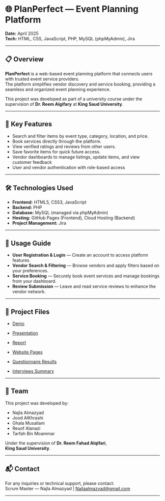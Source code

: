 # 🌐 PlanPerfect — Event Planning Platform

**Date:** April 2025  
**Tech:** HTML, CSS, JavaScript, PHP, MySQL (phpMyAdmin), Jira

---

## 📋 Overview

**PlanPerfect** is a web-based event planning platform that connects users with trusted event service providers.  
The platform simplifies vendor discovery and service booking, providing a seamless and organized event planning experience.

This project was developed as part of a university course under the supervision of **Dr. Reem Algifary** at **King Saud University**.

---

## 🌟 Key Features

- Search and filter items by event type, category, location, and price.  
- Book services directly through the platform.  
- View verified ratings and reviews from other users.  
- Save favorite items for quick future access.  
-	Vendor dashboards to manage listings, update items, and view customer feedback
- User and vendor authentication with role-based access 
  
---

## 🛠️ Technologies Used

- **Frontend:** HTML5, CSS3, JavaScript  
- **Backend:** PHP
- **Database:** MySQL (managed via phpMyAdmin)
- **Hosting:** GitHub Pages (Frontend), Cloud Hosting (Backend)  
- **Project Management:** Jira

---

## 🚀 Usage Guide

- **User Registration & Login** — Create an account to access platform features.  
- **Vendor Search & Filtering** — Browse vendors and apply filters based on your preferences.  
- **Service Booking** — Securely book event services and manage bookings from your dashboard.  
- **Review Submission** — Leave and read service reviews to enhance the vendor network.

---
## 📂 Project Files

- [Demo](Demo.mp4)

- [Presentation](Presentation.pptx)

- [Report](Report.pdf)
  
- [Website Pages](WebsitePages.zip)

- [Questionnaire Results](Questionaire.pdf)

- [Interviews Summary](Interviews.pdf)

---
## 👥 Team

This project was developed by:

- Najla Almazyad  
- Jood AlKhrashi  
- Ghala Musallam
- Reuof Alanazi
- Tarfah Bin Moammar  

Under the supervision of **Dr. Reem Fahad Alqifari**,  
**King Saud University**. 


---

## 📬 Contact

For any inquiries or technical support, please contact:  
Scrum Master — Najla Almazyad | Najlaalmazyad@gmail.com

---

